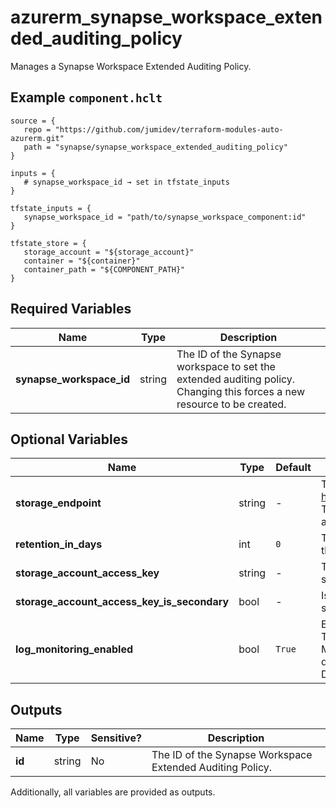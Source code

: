 # azurerm_synapse_workspace_extended_auditing_policy

Manages a Synapse Workspace Extended Auditing Policy.

## Example `component.hclt`

```hcl
source = {
   repo = "https://github.com/jumidev/terraform-modules-auto-azurerm.git"   
   path = "synapse/synapse_workspace_extended_auditing_policy"   
}

inputs = {
   # synapse_workspace_id → set in tfstate_inputs
}

tfstate_inputs = {
   synapse_workspace_id = "path/to/synapse_workspace_component:id"   
}

tfstate_store = {
   storage_account = "${storage_account}"   
   container = "${container}"   
   container_path = "${COMPONENT_PATH}"   
}

```

## Required Variables

| Name | Type |  Description |
| ---- | --------- |  ----------- |
| **synapse_workspace_id** | string |  The ID of the Synapse workspace to set the extended auditing policy. Changing this forces a new resource to be created. | 

## Optional Variables

| Name | Type |  Default  |  Description |
| ---- | --------- |  ----------- | ----------- |
| **storage_endpoint** | string |  -  |  The blob storage endpoint (e.g. <https://example.blob.core.windows.net>). This blob storage will hold all extended auditing logs. | 
| **retention_in_days** | int |  `0`  |  The number of days to retain logs for in the storage account. Defaults to `0`. | 
| **storage_account_access_key** | string |  -  |  The access key to use for the auditing storage account. | 
| **storage_account_access_key_is_secondary** | bool |  -  |  Is `storage_account_access_key` value the storage's secondary key? | 
| **log_monitoring_enabled** | bool |  `True`  |  Enable audit events to Azure Monitor? To enable server audit events to Azure Monitor, please enable its master database audit events to Azure Monitor. Defaults to `true`. | 



## Outputs

| Name | Type | Sensitive? | Description |
| ---- | ---- | --------- | --------- |
| **id** | string | No  | The ID of the Synapse Workspace Extended Auditing Policy. | 

Additionally, all variables are provided as outputs.
